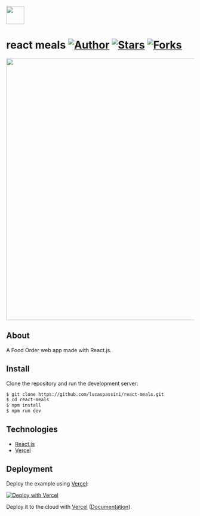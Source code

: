 <img src="public/favicon.ico" width="48"/>
  
  
# react meals [![Author](https://img.shields.io/badge/author-lucaspassini-lightgrey)](https://github.com/lucaspassini) [![Stars](https://img.shields.io/github/stars/lucaspassini/react-meals?color=lightgrey)](https://github.com/lucaspassini/react-meals/stargazers) [![Forks](https://img.shields.io/github/forks/lucaspassini/react-meals?color=lightgrey)](https://github.com/lucaspassini/react-meals/network/members)

<p align="left">
<img src="https://user-images.githubusercontent.com/47937044/181117098-4c41a0de-ecd8-4f1e-9378-5b054559c5e7.png" width="700" alt="" />

## About

A Food Order web app made with React.js.

## Install

Clone the repository and run the development server:

```bash
$ git clone https://github.com/lucaspassini/react-meals.git
$ cd react-meals
$ npm install
$ npm run dev
```
 

## Technologies

- [React.js](https://beta.reactjs.org/)
- [Vercel](https://vercel.com/docs)


## Deployment

Deploy the example using [Vercel](https://vercel.com?utm_source=github&utm_medium=readme&utm_campaign=next-example):

[![Deploy with Vercel](https://vercel.com/button)](https://vercel.com/new/git/external?repository-url=https://github.com/vercel/next.js/tree/canary/examples/with-tailwindcss&project-name=with-tailwindcss&repository-name=with-tailwindcss)

Deploy it to the cloud with [Vercel](https://vercel.com/new?utm_source=github&utm_medium=readme&utm_campaign=next-example) ([Documentation](https://nextjs.org/docs/deployment)).

